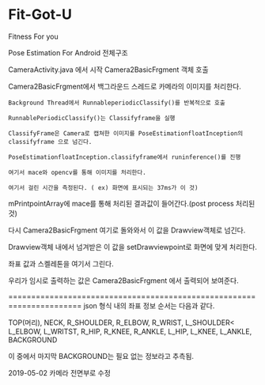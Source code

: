 # Fit-Got-U
Fitness For you


Pose Estimation For Android 전체구조

CameraActivity.java 에서 시작 Camera2BasicFrgment 객체 호출

Camera2BasicFrgment에서 백그라운드 스레드로 카메라의 이미지를 처리한다. 

	Background Thread에서 RunnableperiodicClassify()를 반복적으로 호출
	
	RunnablePeriodicClassify()는 Classifyframe을 실행
	
	ClassifyFrame은 Camera로 캡쳐한 이미지를 PoseEstimationfloatInception의 classifyframe 으로 넘긴다. 
	
	PoseEstimationfloatInception.classifyframe에서 runinference()를 진행
	
	여기서 mace와 opencv를 통해 이미지를 처리한다. 
	
	여기서 걸린 시간을 측정된다. ( ex) 화면에 표시되는 37ms가 이 것)

mPrintpointArray에 mace를 통해 처리된 결과값이 들어간다.(post process 처리된것)

다시 Camera2BasicFrgment 여기로 돌와와서 이 값을 Drawview객체로 넘긴다. 
	
Drawview객체 내에서 넘겨받은 이 값을 setDrawviewpoint로 화면에 맞게 처리한다. 

좌표 값과 스켈레톤을 여기서 그린다. 

우리가 임시로 출력하는 값은 Camera2BasicFrgment 에서 출력되어 보여준다. 

======================================================================
json 형식 내의 좌표 정보 순서는 다음과 같다.

TOP(머리), NECK, R_SHOULDER, R_ELBOW, R_WRIST, L_SHOULDER< L_ELBOW, L_WRITST, R_HIP, R_KNEE, R_ANKLE, L_HIP, L_KNEE, L_ANKLE, BACKGROUND

이 중에서 마지막 BACKGROUND는 필요 없는 정보라고 추측됨.

2019-05-02 카메라 전면부로 수정







